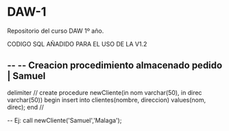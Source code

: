 # DAW-1
Repositorio del curso DAW 1º año.

CODIGO SQL AÑADIDO PARA EL USO DE LA V1.2

--
-- Creacion procedimiento almacenado pedido | Samuel
--

delimiter //
create procedure newCliente(in nom varchar(50), in direc varchar(50))
begin
	insert into clientes(nombre, direccion) values(nom, direc);
end
//

-- Ej: call newCliente('Samuel','Malaga');
